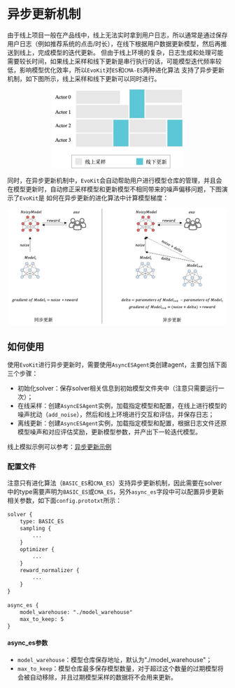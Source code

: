 # 异步更新机制
由于线上项目一般在产品线中，线上无法实时拿到用户日志，所以通常是通过保存用户日志（例如推荐系统的点击/时长），在线下根据用户数据更新模型，然后再推送到线上，完成模型的迭代更新。
但由于线上环境的复杂，日志生成和处理可能需要较长时间，如果线上采样和线下更新是串行执行的话，可能模型迭代频率较低，影响模型优化效率，所以`EvoKit`对`ES`和`CMA-ES`两种进化算法
支持了异步更新机制，如下图所示，线上采样和线下更新可以同时进行。

<p align="center">
<img src=".images/async_update.png" width=300/>
</p>

同时，在异步更新机制中，`EvoKit`会自动帮助用户进行模型仓库的管理，并且会在模型更新时，自动修正采样模型和更新模型不相同带来的噪声偏移问题，下图演示了`EvoKit`是
如何在异步更新的进化算法中计算模型梯度：

<p align="center">
<img src=".images/update_mechanism.png" width=500/>
</p>


## 如何使用
使用`EvoKit`进行异步更新时，需要使用`AsyncESAgent`类创建agent，主要包括下面三个步骤：
- 初始化solver：保存solver相关信息到初始模型文件夹中（注意只需要运行一次）；
- 在线采样：创建`AsyncESAgent`实例，加载指定模型和配置，在线上进行模型的噪声扰动（`add_noise`），然后和线上环境进行交互和评估，并保存日志；
- 离线更新：创建`AsyncESAgent`实例，加载指定模型和配置，根据日志文件还原模型噪声和对应评估奖励，更新模型参数，并产出下一轮迭代模型。


线上模拟示例可以参考：<a href="examples/sync_online_example.md">异步更新示例</a>


### 配置文件
注意只有进化算法（`BASIC_ES`和`CMA_ES`）支持异步更新机制，因此需要在solver中的type需要声明为`BASIC_ES`或`CMA_ES`，另外`async_es`字段中可以配置异步更新相关参数，如下面`config.prototxt`所示：
```
solver {
    type: BASIC_ES
    sampling {
        ...
    }
    optimizer {
        ...
    }
    reward_normalizer {
        ...
    }
}

async_es {
    model_warehouse: "./model_warehouse"
    max_to_keep: 5
}
```

#### async_es参数
- `model_warehouse`：模型仓库保存地址，默认为"./model_warehouse"；
- `max_to_keep`：模型仓库最多保存模型数量，对于超过这个数量的过期模型将会被自动移除，并且过期模型采样的数据将不会用来更新。
